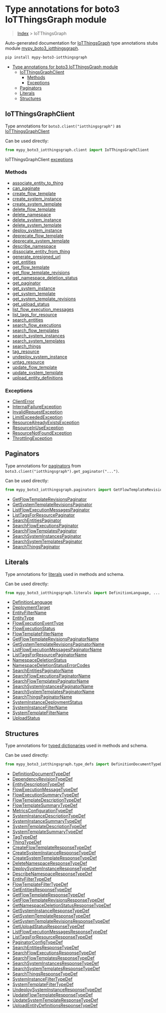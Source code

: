 # Type annotations for boto3 IoTThingsGraph module

> [Index](../index.md) > IoTThingsGraph

Auto-generated documentation for [IoTThingsGraph](https://boto3.amazonaws.com/v1/documentation/api/latest/reference/services/iotthingsgraph.html#IoTThingsGraph)
type annotations stubs module [mypy_boto3_iotthingsgraph](https://pypi.org/project/mypy-boto3-iotthingsgraph/).

```bash
pip install mypy-boto3-iotthingsgraph
```

- [Type annotations for boto3 IoTThingsGraph module](#type-annotations-for-boto3-iotthingsgraph-module)
  - [IoTThingsGraphClient](#iotthingsgraphclient)
    - [Methods](#methods)
    - [Exceptions](#exceptions)
  - [Paginators](#paginators)
  - [Literals](#literals)
  - [Structures](#structures)

## IoTThingsGraphClient

Type annotations for  `boto3.client("iotthingsgraph")` as [IoTThingsGraphClient](./client.md)

Can be used directly:

```python
from mypy_boto3_iotthingsgraph.client import IoTThingsGraphClient
```


IoTThingsGraphClient [exceptions](./client.md#exceptions)



### Methods
- [associate_entity_to_thing](./client.md#associate-entity-to-thing)
- [can_paginate](./client.md#can-paginate)
- [create_flow_template](./client.md#create-flow-template)
- [create_system_instance](./client.md#create-system-instance)
- [create_system_template](./client.md#create-system-template)
- [delete_flow_template](./client.md#delete-flow-template)
- [delete_namespace](./client.md#delete-namespace)
- [delete_system_instance](./client.md#delete-system-instance)
- [delete_system_template](./client.md#delete-system-template)
- [deploy_system_instance](./client.md#deploy-system-instance)
- [deprecate_flow_template](./client.md#deprecate-flow-template)
- [deprecate_system_template](./client.md#deprecate-system-template)
- [describe_namespace](./client.md#describe-namespace)
- [dissociate_entity_from_thing](./client.md#dissociate-entity-from-thing)
- [generate_presigned_url](./client.md#generate-presigned-url)
- [get_entities](./client.md#get-entities)
- [get_flow_template](./client.md#get-flow-template)
- [get_flow_template_revisions](./client.md#get-flow-template-revisions)
- [get_namespace_deletion_status](./client.md#get-namespace-deletion-status)
- [get_paginator](./client.md#get-paginator)
- [get_system_instance](./client.md#get-system-instance)
- [get_system_template](./client.md#get-system-template)
- [get_system_template_revisions](./client.md#get-system-template-revisions)
- [get_upload_status](./client.md#get-upload-status)
- [list_flow_execution_messages](./client.md#list-flow-execution-messages)
- [list_tags_for_resource](./client.md#list-tags-for-resource)
- [search_entities](./client.md#search-entities)
- [search_flow_executions](./client.md#search-flow-executions)
- [search_flow_templates](./client.md#search-flow-templates)
- [search_system_instances](./client.md#search-system-instances)
- [search_system_templates](./client.md#search-system-templates)
- [search_things](./client.md#search-things)
- [tag_resource](./client.md#tag-resource)
- [undeploy_system_instance](./client.md#undeploy-system-instance)
- [untag_resource](./client.md#untag-resource)
- [update_flow_template](./client.md#update-flow-template)
- [update_system_template](./client.md#update-system-template)
- [upload_entity_definitions](./client.md#upload-entity-definitions)




### Exceptions
- [ClientError](./client.md#clienterror)
- [InternalFailureException](./client.md#internalfailureexception)
- [InvalidRequestException](./client.md#invalidrequestexception)
- [LimitExceededException](./client.md#limitexceededexception)
- [ResourceAlreadyExistsException](./client.md#resourcealreadyexistsexception)
- [ResourceInUseException](./client.md#resourceinuseexception)
- [ResourceNotFoundException](./client.md#resourcenotfoundexception)
- [ThrottlingException](./client.md#throttlingexception)






## Paginators

Type annotations for [paginators](./paginators.md) from `boto3.client("iotthingsgraph").get_paginator("...")`.

Can be used directly:

```python
from mypy_boto3_iotthingsgraph.paginators import GetFlowTemplateRevisionsPaginator, ...
```

- [GetFlowTemplateRevisionsPaginator](./paginators.md#getflowtemplaterevisionspaginator)
- [GetSystemTemplateRevisionsPaginator](./paginators.md#getsystemtemplaterevisionspaginator)
- [ListFlowExecutionMessagesPaginator](./paginators.md#listflowexecutionmessagespaginator)
- [ListTagsForResourcePaginator](./paginators.md#listtagsforresourcepaginator)
- [SearchEntitiesPaginator](./paginators.md#searchentitiespaginator)
- [SearchFlowExecutionsPaginator](./paginators.md#searchflowexecutionspaginator)
- [SearchFlowTemplatesPaginator](./paginators.md#searchflowtemplatespaginator)
- [SearchSystemInstancesPaginator](./paginators.md#searchsysteminstancespaginator)
- [SearchSystemTemplatesPaginator](./paginators.md#searchsystemtemplatespaginator)
- [SearchThingsPaginator](./paginators.md#searchthingspaginator)






## Literals

Type annotations for [literals](./literals.md) used in methods and schema.

Can be used directly:

```python
from mypy_boto3_iotthingsgraph.literals import DefinitionLanguage, ...
```

- [DefinitionLanguage](./literals.md#definitionlanguage)
- [DeploymentTarget](./literals.md#deploymenttarget)
- [EntityFilterName](./literals.md#entityfiltername)
- [EntityType](./literals.md#entitytype)
- [FlowExecutionEventType](./literals.md#flowexecutioneventtype)
- [FlowExecutionStatus](./literals.md#flowexecutionstatus)
- [FlowTemplateFilterName](./literals.md#flowtemplatefiltername)
- [GetFlowTemplateRevisionsPaginatorName](./literals.md#getflowtemplaterevisionspaginatorname)
- [GetSystemTemplateRevisionsPaginatorName](./literals.md#getsystemtemplaterevisionspaginatorname)
- [ListFlowExecutionMessagesPaginatorName](./literals.md#listflowexecutionmessagespaginatorname)
- [ListTagsForResourcePaginatorName](./literals.md#listtagsforresourcepaginatorname)
- [NamespaceDeletionStatus](./literals.md#namespacedeletionstatus)
- [NamespaceDeletionStatusErrorCodes](./literals.md#namespacedeletionstatuserrorcodes)
- [SearchEntitiesPaginatorName](./literals.md#searchentitiespaginatorname)
- [SearchFlowExecutionsPaginatorName](./literals.md#searchflowexecutionspaginatorname)
- [SearchFlowTemplatesPaginatorName](./literals.md#searchflowtemplatespaginatorname)
- [SearchSystemInstancesPaginatorName](./literals.md#searchsysteminstancespaginatorname)
- [SearchSystemTemplatesPaginatorName](./literals.md#searchsystemtemplatespaginatorname)
- [SearchThingsPaginatorName](./literals.md#searchthingspaginatorname)
- [SystemInstanceDeploymentStatus](./literals.md#systeminstancedeploymentstatus)
- [SystemInstanceFilterName](./literals.md#systeminstancefiltername)
- [SystemTemplateFilterName](./literals.md#systemtemplatefiltername)
- [UploadStatus](./literals.md#uploadstatus)




## Structures


Type annotations for [typed dictionaries](./type_defs.md) used in methods and schema.

Can be used directly:

```python
from mypy_boto3_iotthingsgraph.type_defs import DefinitionDocumentTypeDef, ...
```

- [DefinitionDocumentTypeDef](./type_defs.md#definitiondocumenttypedef)
- [DependencyRevisionTypeDef](./type_defs.md#dependencyrevisiontypedef)
- [EntityDescriptionTypeDef](./type_defs.md#entitydescriptiontypedef)
- [FlowExecutionMessageTypeDef](./type_defs.md#flowexecutionmessagetypedef)
- [FlowExecutionSummaryTypeDef](./type_defs.md#flowexecutionsummarytypedef)
- [FlowTemplateDescriptionTypeDef](./type_defs.md#flowtemplatedescriptiontypedef)
- [FlowTemplateSummaryTypeDef](./type_defs.md#flowtemplatesummarytypedef)
- [MetricsConfigurationTypeDef](./type_defs.md#metricsconfigurationtypedef)
- [SystemInstanceDescriptionTypeDef](./type_defs.md#systeminstancedescriptiontypedef)
- [SystemInstanceSummaryTypeDef](./type_defs.md#systeminstancesummarytypedef)
- [SystemTemplateDescriptionTypeDef](./type_defs.md#systemtemplatedescriptiontypedef)
- [SystemTemplateSummaryTypeDef](./type_defs.md#systemtemplatesummarytypedef)
- [TagTypeDef](./type_defs.md#tagtypedef)
- [ThingTypeDef](./type_defs.md#thingtypedef)
- [CreateFlowTemplateResponseTypeDef](./type_defs.md#createflowtemplateresponsetypedef)
- [CreateSystemInstanceResponseTypeDef](./type_defs.md#createsysteminstanceresponsetypedef)
- [CreateSystemTemplateResponseTypeDef](./type_defs.md#createsystemtemplateresponsetypedef)
- [DeleteNamespaceResponseTypeDef](./type_defs.md#deletenamespaceresponsetypedef)
- [DeploySystemInstanceResponseTypeDef](./type_defs.md#deploysysteminstanceresponsetypedef)
- [DescribeNamespaceResponseTypeDef](./type_defs.md#describenamespaceresponsetypedef)
- [EntityFilterTypeDef](./type_defs.md#entityfiltertypedef)
- [FlowTemplateFilterTypeDef](./type_defs.md#flowtemplatefiltertypedef)
- [GetEntitiesResponseTypeDef](./type_defs.md#getentitiesresponsetypedef)
- [GetFlowTemplateResponseTypeDef](./type_defs.md#getflowtemplateresponsetypedef)
- [GetFlowTemplateRevisionsResponseTypeDef](./type_defs.md#getflowtemplaterevisionsresponsetypedef)
- [GetNamespaceDeletionStatusResponseTypeDef](./type_defs.md#getnamespacedeletionstatusresponsetypedef)
- [GetSystemInstanceResponseTypeDef](./type_defs.md#getsysteminstanceresponsetypedef)
- [GetSystemTemplateResponseTypeDef](./type_defs.md#getsystemtemplateresponsetypedef)
- [GetSystemTemplateRevisionsResponseTypeDef](./type_defs.md#getsystemtemplaterevisionsresponsetypedef)
- [GetUploadStatusResponseTypeDef](./type_defs.md#getuploadstatusresponsetypedef)
- [ListFlowExecutionMessagesResponseTypeDef](./type_defs.md#listflowexecutionmessagesresponsetypedef)
- [ListTagsForResourceResponseTypeDef](./type_defs.md#listtagsforresourceresponsetypedef)
- [PaginatorConfigTypeDef](./type_defs.md#paginatorconfigtypedef)
- [SearchEntitiesResponseTypeDef](./type_defs.md#searchentitiesresponsetypedef)
- [SearchFlowExecutionsResponseTypeDef](./type_defs.md#searchflowexecutionsresponsetypedef)
- [SearchFlowTemplatesResponseTypeDef](./type_defs.md#searchflowtemplatesresponsetypedef)
- [SearchSystemInstancesResponseTypeDef](./type_defs.md#searchsysteminstancesresponsetypedef)
- [SearchSystemTemplatesResponseTypeDef](./type_defs.md#searchsystemtemplatesresponsetypedef)
- [SearchThingsResponseTypeDef](./type_defs.md#searchthingsresponsetypedef)
- [SystemInstanceFilterTypeDef](./type_defs.md#systeminstancefiltertypedef)
- [SystemTemplateFilterTypeDef](./type_defs.md#systemtemplatefiltertypedef)
- [UndeploySystemInstanceResponseTypeDef](./type_defs.md#undeploysysteminstanceresponsetypedef)
- [UpdateFlowTemplateResponseTypeDef](./type_defs.md#updateflowtemplateresponsetypedef)
- [UpdateSystemTemplateResponseTypeDef](./type_defs.md#updatesystemtemplateresponsetypedef)
- [UploadEntityDefinitionsResponseTypeDef](./type_defs.md#uploadentitydefinitionsresponsetypedef)
